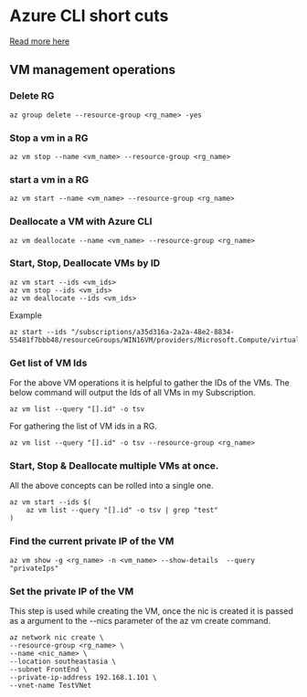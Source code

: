 # Azure CLI short cuts
[Read more here](https://buildazure.com/2017/06/07/azure-cli-2-0-quickly-start-stop-all-vms/)

## VM management operations

### Delete RG

```shell
az group delete --resource-group <rg_name> -yes
```

### Stop a vm in a RG

```shell
az vm stop --name <vm_name> --resource-group <rg_name>
```

### start a vm in a RG

```shell
az vm start --name <vm_name> --resource-group <rg_name>
```

### Deallocate a VM with Azure CLI

```shell
az vm deallocate --name <vm_name> --resource-group <rg_name>
```

### Start, Stop, Deallocate VMs by ID

```shell
az vm start --ids <vm_ids>
az vm stop --ids <vm_ids>
az vm deallocate --ids <vm_ids>
```

Example

```azcli
az start --ids "/subscriptions/a35d316a-2a2a-48e2-8834-55481f7bbb48/resourceGroups/WIN16VM/providers/Microsoft.Compute/virtualMachines/Win16VM"
```

### Get list of VM Ids

For the above VM operations it is helpful to gather the IDs of the VMs.
The below command will output the Ids of all VMs in my Subscription.

```shell
az vm list --query "[].id" -o tsv
```

For gathering the list of VM ids in a RG.

```shell
az vm list --query "[].id" -o tsv --resource-group <rg_name>
```

### Start, Stop & Deallocate multiple VMs at once.

All the above concepts can be rolled into a single one.

```shell
az vm start --ids $(
    az vm list --query "[].id" -o tsv | grep "test"
)
```

### Find the current private IP of the VM

```shell
az vm show -g <rg_name> -n <vm_name> --show-details  --query "privateIps" 
```

### Set the private IP of the VM

This step is used while creating the VM, once the nic is created it is passed as a argument to the --nics parameter of the az vm create command.

```shell
az network nic create \
--resource-group <rg_name> \
--name <nic_name> \
--location southeastasia \
--subnet FrontEnd \
--private-ip-address 192.168.1.101 \
--vnet-name TestVNet
```